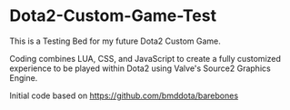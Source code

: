 # Dota2-Custom-Game-Test
This is a Testing Bed for my future Dota2 Custom Game.

Coding combines LUA, CSS, and JavaScript to create a fully customized experience to be played within Dota2 using Valve's Source2 Graphics Engine.

Initial code based on https://github.com/bmddota/barebones
